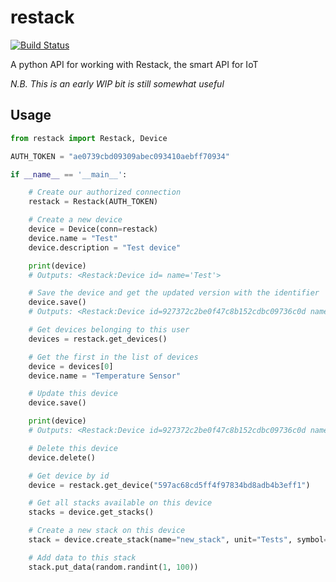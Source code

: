 # restack

[![Build Status](https://travis-ci.org/lepoetemaudit/restack.svg?branch=master)](https://travis-ci.org/lepoetemaudit/restack)

A python API for working with Restack, the smart API for IoT

*N.B. This is an early WIP bit is still somewhat useful*

## Usage

```python
from restack import Restack, Device

AUTH_TOKEN = "ae0739cbd09309abec093410aebff70934"

if __name__ == '__main__':

    # Create our authorized connection
    restack = Restack(AUTH_TOKEN)

    # Create a new device
    device = Device(conn=restack)
    device.name = "Test"
    device.description = "Test device"

    print(device)
    # Outputs: <Restack:Device id= name='Test'>

    # Save the device and get the updated version with the identifier
    device.save()
    # Outputs: <Restack:Device id=927372c2be0f47c8b152cdbc09736c0d name='Test'>

    # Get devices belonging to this user
    devices = restack.get_devices()

    # Get the first in the list of devices
    device = devices[0]
    device.name = "Temperature Sensor"

    # Update this device
    device.save()

    print(device)
    # Outputs: <Restack:Device id=927372c2be0f47c8b152cdbc09736c0d name='Temperature Sensor'>

    # Delete this device
    device.delete()

    # Get device by id
    device = restack.get_device("597ac68cd5ff4f97834bd8adb4b3eff1")

    # Get all stacks available on this device
    stacks = device.get_stacks()

    # Create a new stack on this device
    stack = device.create_stack(name="new_stack", unit="Tests", symbol="UT", stack_type=Stack.NUMERIC)

    # Add data to this stack
    stack.put_data(random.randint(1, 100))
```





